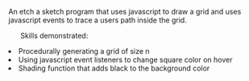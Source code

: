 An etch a sketch program that uses javascript to draw a grid and uses javascript events to trace a users path inside the grid.

<ul>Skills demonstrated:</ul>
<li>Procedurally generating a grid of size n</li>
<li>Using javascript event listeners to change square color on hover</li>
<li>Shading function that adds black to the background color</li>
